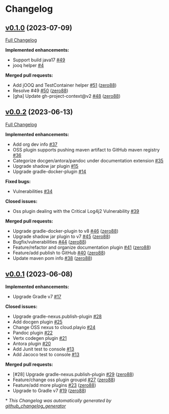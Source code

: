 # Changelog

## [v0.1.0](https://github.com/play-iot/gradle-plugin/tree/v0.1.0) (2023-07-09)

[Full Changelog](https://github.com/play-iot/gradle-plugin/compare/v0.0.2...v0.1.0)

**Implemented enhancements:**

- Support build java17 [\#49](https://github.com/play-iot/gradle-plugin/issues/49)
- jooq helper [\#4](https://github.com/play-iot/gradle-plugin/issues/4)

**Merged pull requests:**

- Add jOOQ and TestContainer helper [\#51](https://github.com/play-iot/gradle-plugin/pull/51) ([zero88](https://github.com/zero88))
- Resolve \#49 [\#50](https://github.com/play-iot/gradle-plugin/pull/50) ([zero88](https://github.com/zero88))
- \[gha\] Update gh-project-context@v2 [\#48](https://github.com/play-iot/gradle-plugin/pull/48) ([zero88](https://github.com/zero88))

## [v0.0.2](https://github.com/play-iot/gradle-plugin/tree/v0.0.2) (2023-06-13)

[Full Changelog](https://github.com/play-iot/gradle-plugin/compare/v0.0.1...v0.0.2)

**Implemented enhancements:**

- Add org dev info [\#37](https://github.com/play-iot/gradle-plugin/issues/37)
- OSS plugin supports pushing maven artifact to GitHub maven registry [\#36](https://github.com/play-iot/gradle-plugin/issues/36)
- Categorize docgen/antora/pandoc under documentation extension  [\#35](https://github.com/play-iot/gradle-plugin/issues/35)
- Upgrade shadow jar plugin [\#15](https://github.com/play-iot/gradle-plugin/issues/15)
- Upgrade gradle-docker-plugin [\#14](https://github.com/play-iot/gradle-plugin/issues/14)

**Fixed bugs:**

- Vulnerabilities [\#34](https://github.com/play-iot/gradle-plugin/issues/34)

**Closed issues:**

- Oss plugin dealing with the Critical Log4j2 Vulnerability [\#39](https://github.com/play-iot/gradle-plugin/issues/39)

**Merged pull requests:**

- Upgrade gradle-docker-plugin to v8 [\#46](https://github.com/play-iot/gradle-plugin/pull/46) ([zero88](https://github.com/zero88))
- Upgrade shadow jar plugin to v7 [\#45](https://github.com/play-iot/gradle-plugin/pull/45) ([zero88](https://github.com/zero88))
- Bugfix/vulnerabilities [\#44](https://github.com/play-iot/gradle-plugin/pull/44) ([zero88](https://github.com/zero88))
- Feature/refactor and organize documentation plugin [\#41](https://github.com/play-iot/gradle-plugin/pull/41) ([zero88](https://github.com/zero88))
- Feature/add publish to GitHub [\#40](https://github.com/play-iot/gradle-plugin/pull/40) ([zero88](https://github.com/zero88))
- Update maven pom info [\#38](https://github.com/play-iot/gradle-plugin/pull/38) ([zero88](https://github.com/zero88))

## [v0.0.1](https://github.com/play-iot/gradle-plugin/tree/v0.0.1) (2023-06-08)

**Implemented enhancements:**

- Upgrade Gradle v7 [\#17](https://github.com/play-iot/gradle-plugin/issues/17)

**Closed issues:**

- Upgrade gradle-nexus.publish-plugin [\#28](https://github.com/play-iot/gradle-plugin/issues/28)
- Add docgen plugin [\#25](https://github.com/play-iot/gradle-plugin/issues/25)
- Change OSS nexus to cloud.playio [\#24](https://github.com/play-iot/gradle-plugin/issues/24)
- Pandoc plugin [\#22](https://github.com/play-iot/gradle-plugin/issues/22)
- Vertx codegen plugin [\#21](https://github.com/play-iot/gradle-plugin/issues/21)
- Antora plugin [\#20](https://github.com/play-iot/gradle-plugin/issues/20)
- Add Junit test to console [#13](https://github.com/play-iot/gradle-plugin/issues/13)
- Add Jacoco test to console [#13](https://github.com/play-iot/gradle-plugin/issues/13)

**Merged pull requests:**

- \[\#28\] Upgrade gradle-nexus.publish-plugin [\#29](https://github.com/play-iot/gradle-plugin/pull/29) ([zero88](https://github.com/zero88))
- Feature/change oss plugin groupid [\#27](https://github.com/play-iot/gradle-plugin/pull/27) ([zero88](https://github.com/zero88))
- Feature/add more plugins [\#23](https://github.com/play-iot/gradle-plugin/pull/23) ([zero88](https://github.com/zero88))
- Upgrade to Gradle v7 [\#19](https://github.com/play-iot/gradle-plugin/pull/19) ([zero88](https://github.com/zero88))



\* *This Changelog was automatically generated by [github_changelog_generator](https://github.com/github-changelog-generator/github-changelog-generator)*
